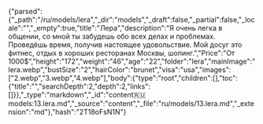 {"parsed":{"_path":"/ru/models/lera","_dir":"models","_draft":false,"_partial":false,"_locale":"","_empty":true,"title":"Лера","description":"Я очень легка в общении, со мной ты забудешь обо всех делах и проблемах. Проведёшь время, получив настоящее удовольствие. Мой досуг это фитнес, отдых в хороших ресторанах Москвы, шопинг.","Price":"От 1000$","height":"172","weight":"46","age":"22","folder":"lera","mainImage":"lera.webp","bustSize":"2","hairColor":"brunet","visa":"usa","images":["2.webp","3.webp","4.webp"],"body":{"type":"root","children":[],"toc":{"title":"","searchDepth":2,"depth":2,"links":[]}},"_type":"markdown","_id":"content:ru:models:13.lera.md","_source":"content","_file":"ru/models/13.lera.md","_extension":"md"},"hash":"2T18oFsN1N"}